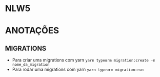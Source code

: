 # NLW5

# ANOTAÇÕES

## MIGRATIONS
 - Para criar uma migrations com yarn
`yarn typeorm migration:create -n nome_da_migration`
 - Para rodar uma migrations com yarn
`yarn typeorm migration:run`

